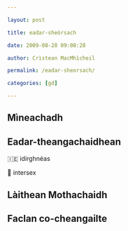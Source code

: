 ```yaml
---

layout: post

title: eadar-sheòrsach

date: 2009-08-28 09:08:28

author: Crìstean MacMhìcheil

permalink: /eadar-sheorsach/

categories: [gd]

---
```


## Mìneachadh

## Eadar-theangachaidhean

&#x1f1ee;&#x1f1ea; idirghnéas

&#x1f3f4;&#xe0067;&#xe0062;&#xe0065;&#xe006e;&#xe0067;&#xe007f; intersex

## Làithean Mothachaidh

## Faclan co-cheangailte
